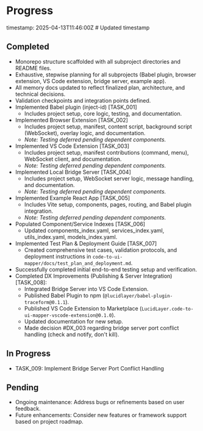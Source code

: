 # Progress
timestamp: 2025-04-13T11:46:00Z # Updated timestamp

## Completed
- Monorepo structure scaffolded with all subproject directories and README files.
- Exhaustive, stepwise planning for all subprojects (Babel plugin, browser extension, VS Code extension, bridge server, example app).
- All memory docs updated to reflect finalized plan, architecture, and technical decisions.
- Validation checkpoints and integration points defined.
- Implemented Babel plugin (inject-id) [TASK_001]
  - Includes project setup, core logic, testing, and documentation.
- Implemented Browser Extension [TASK_002]
  - Includes project setup, manifest, content script, background script (WebSocket), overlay logic, and documentation.
  - *Note: Testing deferred pending dependent components.*
- Implemented VS Code Extension [TASK_003]
  - Includes project setup, manifest contributions (command, menu), WebSocket client, and documentation.
  - *Note: Testing deferred pending dependent components.*
- Implemented Local Bridge Server [TASK_004]
  - Includes project setup, WebSocket server logic, message handling, and documentation.
  - *Note: Testing deferred pending dependent components.*
- Implemented Example React App [TASK_005]
  - Includes Vite setup, components, pages, routing, and Babel plugin integration.
  - *Note: Testing deferred pending dependent components.*
- Populated Component/Service Indexes [TASK_006]
  - Updated components_index.yaml, services_index.yaml, utils_index.yaml, models_index.yaml.
- Implemented Test Plan & Deployment Guide [TASK_007]
  - Created comprehensive test cases, validation protocols, and deployment instructions in `code-to-ui-mapper/docs/test_plan_and_deployment.md`.
- Successfully completed initial end-to-end testing setup and verification.
- Completed DX Improvements (Publishing & Server Integration) [TASK_008]:
  - Integrated Bridge Server into VS Code Extension.
  - Published Babel Plugin to npm (`@lucidlayer/babel-plugin-traceform@0.1.1`).
  - Published VS Code Extension to Marketplace (`LucidLayer.code-to-ui-mapper-vscode-extension@0.1.0`).
  - Updated documentation for new setup.
  - Made decision #DX_003 regarding bridge server port conflict handling (check and notify, don't kill).

## In Progress
- TASK_009: Implement Bridge Server Port Conflict Handling

## Pending
- Ongoing maintenance: Address bugs or refinements based on user feedback.
- Future enhancements: Consider new features or framework support based on project roadmap.
